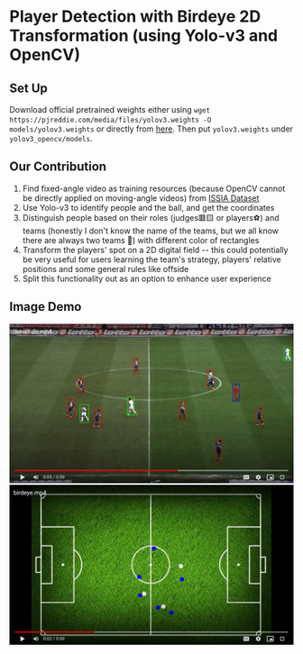 # Player Detection with Birdeye 2D Transformation (using Yolo-v3 and OpenCV)

## Set Up
Download official pretrained weights either using `wget https://pjreddie.com/media/files/yolov3.weights -O models/yolov3.weights` or directly from [here](https://pjreddie.com/media/files/yolov3.weights). Then put `yolov3.weights` under `yolov3_opencv/models`.

## Our Contribution
1. Find fixed-angle video as training resources (because OpenCV cannot be directly applied on moving-angle videos) from [ISSIA Dataset](http://ipl.ce.sharif.edu/ball_datasets.html)
2. Use Yolo-v3 to identify people and the ball, and get the coordinates
3. Distinguish people based on their roles (judges🟥🟨 or players⚽) and teams (honestly I don't know the name of the teams, but we all know there are always two teams 🤣) with different color of rectangles
4. Transform the players' spot on a 2D digital field -- this could potentially be very useful for users learning the team's strategy, players' relative positions and some general rules like offside
5. Split this functionality out as an option to enhance user experience

## Image Demo
<img src="https://github.com/AJ-Wuu/SoccerNetPlus/blob/main/video_output/detection-screenshot.png" alt="detection-demo" />
<img src="https://github.com/AJ-Wuu/SoccerNetPlus/blob/main/video_output/birdeye-screenshot.png" alt="birdeye-demo" />
